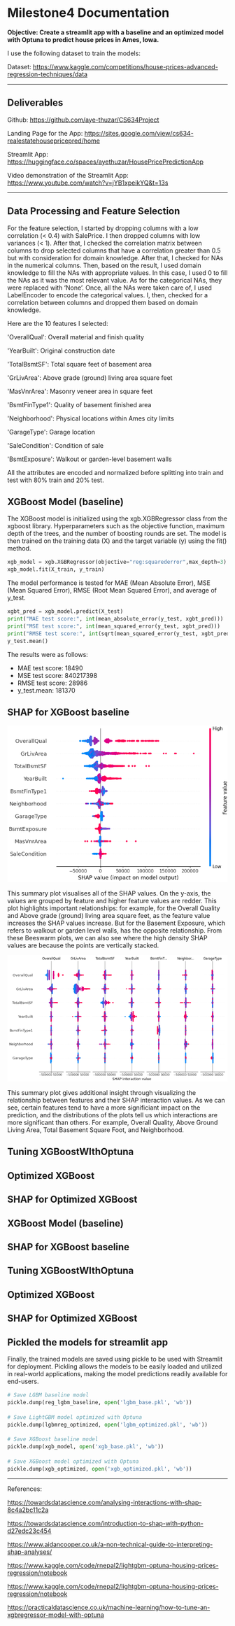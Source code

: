 # Milestone4 Documentation

**Objective: Create a streamlit app with a baseline and an optimized model with Optuna to predict house prices in Ames, Iowa.**

I use the following dataset to train the models:

Dataset: https://www.kaggle.com/competitions/house-prices-advanced-regression-techniques/data


*************

## Deliverables

Github: https://github.com/aye-thuzar/CS634Project

Landing Page for the App: https://sites.google.com/view/cs634-realestatehousepricepred/home

Streamlit App: https://huggingface.co/spaces/ayethuzar/HousePricePredictionApp

Video demonstration of the Streamlit App: https://www.youtube.com/watch?v=jYB1xpeikYQ&t=13s

*************

## Data Processing and Feature Selection

For the feature selection, I started by dropping columns with a low correlation (< 0.4) with SalePrice. I then dropped columns with low variances (< 1). After that, I checked the correlation matrix between columns to drop selected columns that have a correlation greater than 0.5 but with consideration for domain knowledge. After that, I checked for NAs in the numerical columns. Then, based on the result, I used domain knowledge to fill the NAs with appropriate values. In this case, I used 0 to fill the NAs as it was the most relevant value. As for the categorical NAs, they were replaced with ‘None’. Once, all the NAs were taken care of, I used LabelEncoder to encode the categorical values. I, then, checked for a correlation between columns and dropped them based on domain knowledge.

Here are the 10 features I selected:

'OverallQual': Overall material and finish quality

'YearBuilt': Original construction date

'TotalBsmtSF': Total square feet of basement area

'GrLivArea': Above grade (ground) living area square feet

'MasVnrArea': Masonry veneer area in square feet

'BsmtFinType1': Quality of basement finished area

'Neighborhood': Physical locations within Ames city limits

'GarageType': Garage location

'SaleCondition': Condition of sale

'BsmtExposure': Walkout or garden-level basement walls

All the attributes are encoded and normalized before splitting into train and test with 80% train and 20% test.

## XGBoost Model (baseline)
The XGBoost model is initialized using the xgb.XGBRegressor class from the xgboost library. Hyperparameters such as the objective function, maximum depth of the trees, and the number of boosting rounds are set. The model is then trained on the training data (X) and the target variable (y) using the fit() method.

```py
xgb_model = xgb.XGBRegressor(objective="reg:squarederror",max_depth=3)
xgb_model.fit(X_train, y_train)
```

The model performance is tested for MAE (Mean Absolute Error), MSE (Mean Squared Error), RMSE (Root Mean Squared Error), and average of y_test.

```py
xgbt_pred = xgb_model.predict(X_test)
print("MAE test score:", int(mean_absolute_error(y_test, xgbt_pred)))
print("MSE test score:", int(mean_squared_error(y_test, xgbt_pred)))
print("RMSE test score:", int(sqrt(mean_squared_error(y_test, xgbt_pred))))
y_test.mean()
```

The results were as follows:
- MAE test score: 18490
- MSE test score: 840217398
- RMSE test score: 28986
- y_test.mean: 181370

## SHAP for XGBoost baseline

<p align="center">
<img src="/img/XGBoost_SHAP_summary.png">
</p>

This summary plot visualises all of the SHAP values. On the y-axis, the values are grouped by feature and higher feature values are redder. This plot highlights important relationships: for example, for the Overall Quality and Above grade (ground) living area square feet, as the feature value increases the SHAP values increase. But for the Basement Exposure, which refers to walkout or garden level walls, has the opposite relationship. From these Beeswarm plots, we can also see where the high density SHAP values are because the points are vertically stacked.

<p align="center">
<img src="/img/XGBoost_SHAP_summary_interaction.png">
</p>

This summary plot gives additional insight through visualizing the relationship between features and their SHAP interaction values. As we can see, certain features tend to have a more significiant impact on the prediction, and the distributions of the plots tell us which interactions are more significant than others. For example, Overall Quality, Above Ground Living Area, Total Basement Square Foot, and Neighborhood.

## Tuning XGBoostWIthOptuna

## Optimized XGBoost

## SHAP for Optimized XGBoost 

## XGBoost Model (baseline)

## SHAP for XGBoost baseline

## Tuning XGBoostWIthOptuna

## Optimized XGBoost

## SHAP for Optimized XGBoost 

## Pickled the models for streamlit app

Finally, the trained models are saved using pickle to be used with Streamlit for deployment. Pickling allows the models to be easily loaded and utilized in real-world applications, making the model predictions readily available for end-users.

```py
# Save LGBM baseline model
pickle.dump(reg_lgbm_baseline, open('lgbm_base.pkl', 'wb'))

# Save LightGBM model optimized with Optuna
pickle.dump(lgbmreg_optimized, open('lgbm_optimized.pkl', 'wb'))

# Save XGBoost baseline model
pickle.dump(xgb_model, open('xgb_base.pkl', 'wb'))

# Save XGBoost model optimized with Optuna
pickle.dump(xgb_optimized, open('xgb_optimized.pkl', 'wb'))
```

*************

References:

https://towardsdatascience.com/analysing-interactions-with-shap-8c4a2bc11c2a

https://towardsdatascience.com/introduction-to-shap-with-python-d27edc23c454

https://www.aidancooper.co.uk/a-non-technical-guide-to-interpreting-shap-analyses/

https://www.kaggle.com/code/rnepal2/lightgbm-optuna-housing-prices-regression/notebook

https://www.kaggle.com/code/rnepal2/lightgbm-optuna-housing-prices-regression/notebook

https://practicaldatascience.co.uk/machine-learning/how-to-tune-an-xgbregressor-model-with-optuna
